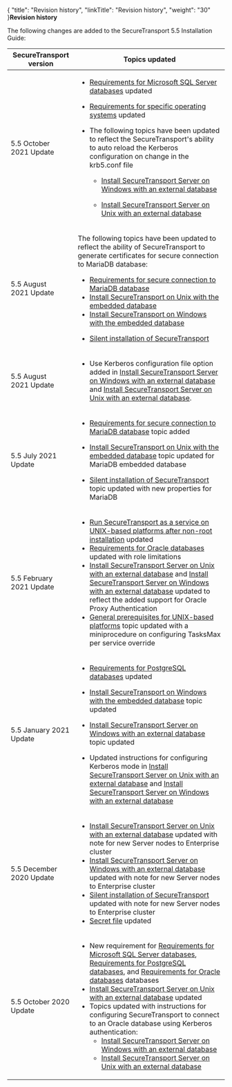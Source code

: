 {
    "title": "Revision history",
    "linkTitle": "Revision history",
    "weight": "30"
}**Revision history**

  

The following changes are added to the <span class="mc-variable suite_variables.SecureTransportName variable">SecureTransport</span> <span class="mc-variable axway_variables.Component_Version variable">5.5</span> Installation Guide:

<table>
   <thead>
      <tr>
<th style="text-align: center;" class="HeadE-Column1-Header1"><span class="mc-variable suite_variables.SecureTransportName variable">SecureTransport</span> version         </th>
<th class="HeadD-Column1-Header1">Topics updated         </th>
      </tr>
   </thead>
   <tbody>
      <tr>
         <td>5.5 October 2021 Update         </td>
         <td><ul>
<li><p><a href="../prereqs_overview/database_installation_prerequisites/requirements_for_sql_databases" class="MCXref xref">Requirements for Microsoft SQL Server databases</a> updated</p></li>
<li><p><a href="../prereqs_overview/installation_prerequisites_for_unix_based_servers/requirements_for_specific_operating_systems" class="MCXref xref">Requirements for specific operating systems</a> updated</p></li>
<li><p>The following topics have been updated to reflect the SecureTransport's ability to auto reload the Kerberos configuration on change in the krb5.conf file</p>
<ul>
<li><p><a href="../install_overview/installing_on_windows/install_on_windows_with_external_database" class="MCXref xref">Install SecureTransport Server on Windows with an external database</a></p></li>
<li><p><a href="../install_overview/installing_on_unix_based_platforms/installing_securetransport_server_external_db_unix" class="MCXref xref">Install SecureTransport Server on Unix with an external database</a></p></li>
</ul></li>
</ul>         </td>
      </tr>
      <tr>
         <td>5.5 August 2021 Update         </td>
         <td><p>The following topics have been updated to reflect the ability of <span class="mc-variable axway_variables.Component_Short_Name variable">SecureTransport</span> to generate certificates for secure connection to MariaDB database:</p>
<ul>
<li><a href="../prereqs_overview/database_installation_prerequisites/requirements_mariadb" class="MCXref xref">Requirements for secure connection to MariaDB database</a></li>
<li><a href="../install_overview/installing_on_unix_based_platforms/installing_securetransport_embedded_db_unix" class="MCXref xref">Install SecureTransport on Unix with the embedded database</a></li>
<li><a href="../install_overview/installing_on_windows/install_to_use_embedded_database" class="MCXref xref">Install SecureTransport on Windows with the embedded database</a></li>
<li><p><a href="../install_overview/silent-install" class="MCXref xref">Silent installation of SecureTransport</a></p></li>
</ul>         </td>
      </tr>
      <tr>
         <td>5.5 August 2021 Update         </td>
         <td><ul>
<li><p>Use Kerberos configuration file option added in <a href="../install_overview/installing_on_windows/install_on_windows_with_external_database" class="MCXref xref">Install SecureTransport Server on Windows with an external database</a> and <a href="../install_overview/installing_on_unix_based_platforms/installing_securetransport_server_external_db_unix" class="MCXref xref">Install SecureTransport Server on Unix with an external database</a>.</p></li>
</ul>         </td>
      </tr>
      <tr>
         <td>5.5 July 2021 Update         </td>
         <td><ul>
<li><p><a href="../prereqs_overview/database_installation_prerequisites/requirements_mariadb" class="MCXref xref">Requirements for secure connection to MariaDB database</a> topic added</p></li>
<li><p><a href="../install_overview/installing_on_unix_based_platforms/installing_securetransport_embedded_db_unix" class="MCXref xref">Install SecureTransport on Unix with the embedded database</a> topic updated for MariaDB embedded database</p></li>
<li><p><a href="../install_overview/silent-install" class="MCXref xref">Silent installation of SecureTransport</a> topic updated with new properties for MariaDB</p></li>
</ul>         </td>
      </tr>
      <tr>
         <td>5.5 February 2021 Update         </td>
         <td><ul>
<li><a href="../install_overview/installing_on_unix_based_platforms/running_st_as_service_unix" class="MCXref xref">Run SecureTransport as a service on UNIX-based platforms after non-root installation</a> updated</li>
<li><a href="../prereqs_overview/database_installation_prerequisites/requirements_for_oracle_databases" class="MCXref xref">Requirements for Oracle databases</a> updated with role limitations</li>
<li><a href="../install_overview/installing_on_unix_based_platforms/installing_securetransport_server_external_db_unix" class="MCXref xref">Install SecureTransport Server on Unix with an external database</a> and <a href="../install_overview/installing_on_windows/install_on_windows_with_external_database" class="MCXref xref">Install SecureTransport Server on Windows with an external database</a> updated to reflect the added support for Oracle Proxy Authentication</li>
<li><a href="../prereqs_overview/installation_prerequisites_for_unix_based_servers" class="MCXref xref">General prerequisites for UNIX-based platforms</a> topic updated with a miniprocedure on configuring TasksMax per service override</li>
</ul>         </td>
      </tr>
      <tr>
         <td>5.5 January 2021 Update         </td>
         <td><ul>
<li><p><a href="../prereqs_overview/database_installation_prerequisites/requirements_for_postgresql_databases" class="MCXref xref">Requirements for PostgreSQL databases</a> updated</p></li>
<li><p><a href="../install_overview/installing_on_windows/install_to_use_embedded_database" class="MCXref xref">Install SecureTransport on Windows with the embedded database</a> topic updated</p></li>
<li><p><a href="../install_overview/installing_on_windows/install_on_windows_with_external_database" class="MCXref xref">Install SecureTransport Server on Windows with an external database</a> topic updated</p></li>
<li>Updated instructions for configuring Kerberos mode in <a href="../install_overview/installing_on_unix_based_platforms/installing_securetransport_server_external_db_unix" class="MCXref xref">Install SecureTransport Server on Unix with an external database</a> and <a href="../install_overview/installing_on_windows/install_on_windows_with_external_database" class="MCXref xref">Install SecureTransport Server on Windows with an external database</a></li>
</ul>         </td>
      </tr>
      <tr>
         <td>5.5 December 2020 Update         </td>
         <td><ul>
<li><a href="../install_overview/installing_on_unix_based_platforms/installing_securetransport_server_external_db_unix" class="MCXref xref">Install SecureTransport Server on Unix with an external database</a> updated with note for new Server nodes to Enterprise cluster</li>
<li><a href="../install_overview/installing_on_windows/install_on_windows_with_external_database" class="MCXref xref">Install SecureTransport Server on Windows with an external database</a> updated with note for new Server nodes to Enterprise cluster</li>
<li><a href="../install_overview/silent-install" class="MCXref xref">Silent installation of SecureTransport</a> updated with note for new Server nodes to Enterprise cluster</li>
<li><a href="../prereqs_overview/secret_file" class="MCXref xref">Secret file</a> updated</li>
</ul>         </td>
      </tr>
      <tr>
         <td>5.5 October 2020 Update         </td>
         <td><ul>
<li>New requirement for <a href="../prereqs_overview/database_installation_prerequisites/requirements_for_sql_databases" class="MCXref xref">Requirements for Microsoft SQL Server databases</a>, <a href="../prereqs_overview/database_installation_prerequisites/requirements_for_postgresql_databases" class="MCXref xref">Requirements for PostgreSQL databases</a>, and <a href="../prereqs_overview/database_installation_prerequisites/requirements_for_oracle_databases" class="MCXref xref">Requirements for Oracle databases</a> databases</li>
<li><a href="../install_overview/installing_on_unix_based_platforms/installing_securetransport_server_external_db_unix" class="MCXref xref">Install SecureTransport Server on Unix with an external database</a> updated</li>
<li>Topics updated with instructions for configuring SecureTransport to connect to an Oracle database using Kerberos authentication:
<ul>
<li><a href="../install_overview/installing_on_windows/install_on_windows_with_external_database" class="MCXref xref">Install SecureTransport Server on Windows with an external database</a></li>
<li><a href="../install_overview/installing_on_unix_based_platforms/installing_securetransport_server_external_db_unix" class="MCXref xref">Install SecureTransport Server on Unix with an external database</a></li>
</ul></li>
</ul>         </td>
      </tr>
   </tbody>
</table>
